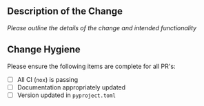## Description of the Change

*Please outline the details of the change and intended functionality*


## Change Hygiene

Please ensure the following items are complete for all PR's:

- [ ] All CI (`nox`) is passing
- [ ] Documentation appropriately updated
- [ ] Version updated in `pyproject.toml`
